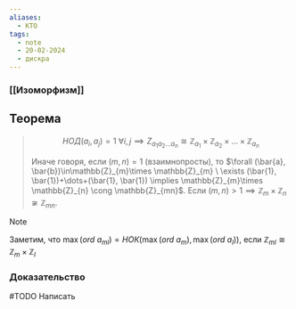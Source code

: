 ```yaml
---
aliases:
  - КТО
tags:
  - note
  - 20-02-2024
  - дискра
---
```


### [[Изоморфизм]]

## Теорема

> $$НОД(a_{i},a_{j}) = 1 \ \forall i,j \implies Z_{a_{1}a_{2}\dots a_{n}} \cong \mathbb{Z}_{a_{1}}\times \mathbb{Z}_{a_{2}}\times\dots \times \mathbb{Z}_{a_{n}}$$
> 
> Иначе говоря, если $(m,n)=1$ (взаимнопросты), то $\forall (\bar{a}, \bar{b})\in\mathbb{Z}_{m}\times \mathbb{Z}_{m} \ \exists (\bar{1}, \bar{1})+\dots+(\bar{1}, \bar{1}) \implies \mathbb{Z}_{m}\times \mathbb{Z}_{n} \cong \mathbb{Z}_{mn}$.
> Если $(m,n)>1 \implies \mathbb{Z}_{m}\times \mathbb{Z}_{n} \not \cong \mathbb{Z}_{mn}$.

> [!note] 
> Заметим, что $\max(ord \ a_{ml}) = НОК(\max(ord \ a_{m}), \max(ord \ a_{l}))$, если $\mathbb{Z}_{ml} \cong \mathbb{Z}_{m} \times \mathbb{Z}_{l}$

### Доказательство

#TODO Написать
